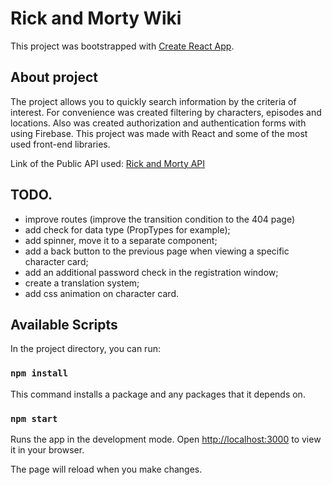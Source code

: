 # Rick and Morty Wiki

This project was bootstrapped with [Create React App](https://github.com/facebook/create-react-app).

## About project

The project allows you to quickly search information by the criteria of interest. 
For convenience was created filtering by characters, episodes and locations.
Also was created authorization and authentication forms with using Firebase.
This project was made with React and some of the most used front-end libraries.

Link of the Public API used: [Rick and Morty API](https://rickandmortyapi.com/)

## TODO.

- improve routes (improve the transition condition to the 404 page)
- add check for data type (PropTypes for example);
- add spinner, move it to a separate component;
- add a back button to the previous page when viewing a specific character card;
- add an additional password check in the registration window;
- create a translation system;
- add css animation on character card.

## Available Scripts

In the project directory, you can run:

### `npm install`

This command installs a package and any packages that it depends on.

### `npm start`

Runs the app in the development mode.
Open [http://localhost:3000](http://localhost:3000) to view it in your browser.

The page will reload when you make changes.


